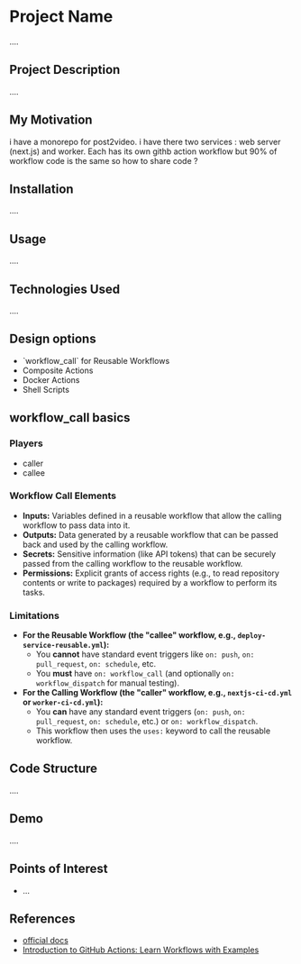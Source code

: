 <h1>Project Name</h1>
....



<h2>Project Description</h2>
....

<h2>My Motivation</h2>
i have a monorepo for post2video. i have there two services : web server (next.js) and worker. Each has its own githb action workflow but 90% of workflow code is the same so how to share code ?

<h2>Installation</h2>
....


<h2>Usage</h2>
....


<h2>Technologies Used</h2>
....


<h2>Design options</h2>
<ul>
    <li>`workflow_call` for Reusable Workflows</li>
    <li>Composite Actions</li>
    <li>Docker Actions</li>
    <li>Shell Scripts</li>
</ul>


<h2>workflow_call basics</h2>

<h3>Players</h3>
<ul>
<li>caller</li>
<li>callee</li>
</ul>

<h3>Workflow Call Elements</h3>
<ul>
        <li><strong>Inputs:</strong> Variables defined in a reusable workflow that allow the calling workflow to pass data into it.</li>
        <li><strong>Outputs:</strong> Data generated by a reusable workflow that can be passed back and used by the calling workflow.</li>
        <li><strong>Secrets:</strong> Sensitive information (like API tokens) that can be securely passed from the calling workflow to the reusable workflow.</li>
        <li><strong>Permissions:</strong> Explicit grants of access rights (e.g., to read repository contents or write to packages) required by a workflow to perform its tasks.</li>
    </ul>


<h3>Limitations</h3>
<ul>
    <li>
        <strong>For the Reusable Workflow (the "callee" workflow, e.g., <code>deploy-service-reusable.yml</code>):</strong>
        <ul>
            <li>You <strong>cannot</strong> have standard event triggers like <code>on: push</code>, <code>on: pull_request</code>, <code>on: schedule</code>, etc.</li>
            <li>You <strong>must</strong> have <code>on: workflow_call</code> (and optionally <code>on: workflow_dispatch</code> for manual testing).</li>
        </ul>
    </li>
    <li>
        <strong>For the Calling Workflow (the "caller" workflow, e.g., <code>nextjs-ci-cd.yml</code> or <code>worker-ci-cd.yml</code>):</strong>
        <ul>
            <li>You <strong>can</strong> have any standard event triggers (<code>on: push</code>, <code>on: pull_request</code>, <code>on: schedule</code>, etc.) or <code>on: workflow_dispatch</code>.</li>
            <li>This workflow then uses the <code>uses:</code> keyword to call the reusable workflow.</li>
        </ul>
    </li>
</ul>

<h2>Code Structure</h2>
....

<h2>Demo</h2>
....


<h2>Points of Interest</h2>
<ul>
    <li>...</li>
   
</ul>

<h2>References</h2>
<ul>
    <li><a href='https://docs.github.com/en/actions/sharing-automations/reusing-workflows'>official docs</a></li>
        <li><a href='https://www.youtube.com/watch?v=x239z6DdE0A'> Introduction to GitHub Actions: Learn Workflows with Examples </a></li>
</ul>

